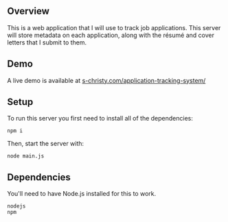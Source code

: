 ## Overview

This is a web application that I will use to track job applications. This
server will store metadata on each application, along with the résumé and
cover letters that I submit to them.

## Demo

A live demo is available at
[s-christy.com/application-tracking-system/](https://s-christy.com/application-tracking-system/)

## Setup

To run this server you first need to install all of the dependencies:

```
npm i
```

Then, start the server with:

```
node main.js
```

## Dependencies

You'll need to have Node.js installed for this to work.

```
nodejs
npm
```
